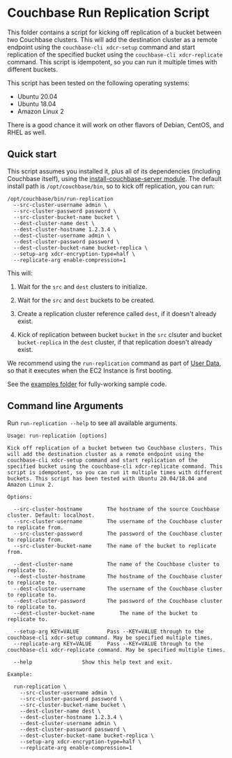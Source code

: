 # Couchbase Run Replication Script

This folder contains a script for kicking off replication of a bucket between two Couchbase clusters. This will add
the destination cluster as a remote endpoint using the `couchbase-cli xdcr-setup` command and start replication of
the specified bucket using the `couchbase-cli xdcr-replicate` command. This script is idempotent, so you can run it
multiple times with different buckets.

This script has been tested on the following operating systems:

* Ubuntu 20.04
* Ubuntu 18.04
* Amazon Linux 2

There is a good chance it will work on other flavors of Debian, CentOS, and RHEL as well.




## Quick start

This script assumes you installed it, plus all of its dependencies (including Couchbase itself), using the
[install-couchbase-server module](https://github.com/gruntwork-io/terraform-aws-couchbase/tree/master/modules/install-couchbase-server).
The default install path is `/opt/couchbase/bin`, so to kick off replication, you can run:

```
/opt/couchbase/bin/run-replication
  --src-cluster-username admin \
  --src-cluster-password password \
  --src-cluster-bucket-name bucket \
  --dest-cluster-name dest \
  --dest-cluster-hostname 1.2.3.4 \
  --dest-cluster-username admin \
  --dest-cluster-password password \
  --dest-cluster-bucket-name bucket-replica \
  --setup-arg xdcr-encryption-type=half \
  --replicate-arg enable-compression=1
```

This will:

1. Wait for the `src` and `dest` clusters to initialize.

1. Wait for the `src` and `dest` buckets to be created.

1. Create a replication cluster reference called `dest`, if it doesn't already exist.

1. Kick of replication between bucket `bucket` in the `src` clsuter and bucket `bucket-replica` in the `dest` cluster,
   if that replication doesn't already exist.

We recommend using the `run-replication` command as part of [User
Data](http://docs.aws.amazon.com/AWSEC2/latest/UserGuide/user-data.html#user-data-shell-scripts), so that it executes
when the EC2 Instance is first booting.

See the [examples folder](https://github.com/gruntwork-io/terraform-aws-couchbase/tree/master/examples) for
fully-working sample code.




## Command line Arguments

Run `run-replication --help` to see all available arguments.

```
Usage: run-replication [options]

Kick off replication of a bucket between two Couchbase clusters. This will add the destination cluster as a remote endpoint using the couchbase-cli xdcr-setup command and start replication of the specified bucket using the couchbase-cli xdcr-replicate command. This script is idempotent, so you can run it multiple times with different buckets. This script has been tested with Ubuntu 20.04/18.04 and Amazon Linux 2.

Options:

  --src-cluster-hostname		The hostname of the source Couchbase cluster. Default: localhost.
  --src-cluster-username		The username of the Couchbase cluster to replicate from.
  --src-cluster-password		The password of the Couchbase cluster to replicate from.
  --src-cluster-bucket-name		The name of the bucket to replicate from.

  --dest-cluster-name			The name of the Couchbase cluster to replicate to.
  --dest-cluster-hostname		The hostname of the Couchbase cluster to replicate to.
  --dest-cluster-username		The username of the Couchbase cluster to replicate to.
  --dest-cluster-password		The password of the Couchbase cluster to replicate to.
  --dest-cluster-bucket-name		The name of the bucket to replicate to.

  --setup-arg KEY=VALUE			Pass --KEY=VALUE through to the couchbase-cli xdcr-setup command. May be specified multiple times.
  --replicate-arg KEY=VALUE		Pass --KEY=VALUE through to the couchbase-cli xdcr-replicate command. May be specified multiple times.

  --help				Show this help text and exit.

Example:

  run-replication \
    --src-cluster-username admin \
    --src-cluster-password password \
    --src-cluster-bucket-name bucket \
    --dest-cluster-name dest \
    --dest-cluster-hostname 1.2.3.4 \
    --dest-cluster-username admin \
    --dest-cluster-password password \
    --dest-cluster-bucket-name bucket-replica \
    --setup-arg xdcr-encryption-type=half \
    --replicate-arg enable-compression=1
```
